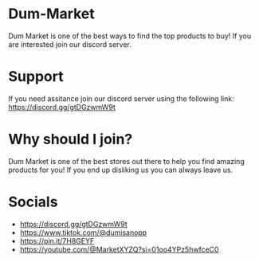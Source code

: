 # Dum-Market
Dum Market is one of the best ways to find the top products to buy! If you are interested join our discord server.

# Support
If you need assitance join our discord server using the following link: https://discord.gg/gtDGzwmW9t

# Why should I join?
Dum Market is one of the best stores out there to help you find amazing products for you! If you end up disliking us you can always leave us.


# Socials
- https://discord.gg/gtDGzwmW9t
- https://www.tiktok.com/@dumisanopp
- https://pin.it/7H8GEYF
- https://youtube.com/@MarketXYZQ?si=01oo4YPz5hwfceC0
